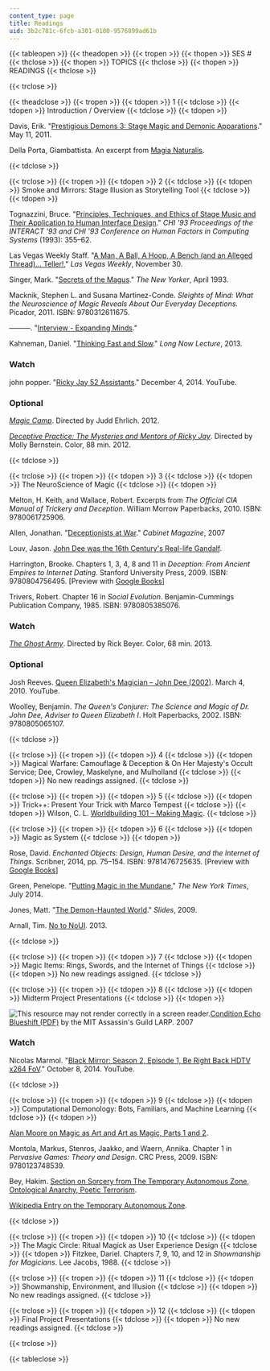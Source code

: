 ```yaml
---
content_type: page
title: Readings
uid: 3b2c781c-6fcb-a301-0100-9576899ad61b
---
```


{{< tableopen >}}
{{< theadopen >}}
{{< tropen >}}
{{< thopen >}}
SES #
{{< thclose >}}
{{< thopen >}}
TOPICS
{{< thclose >}}
{{< thopen >}}
READINGS
{{< thclose >}}

{{< trclose >}}

{{< theadclose >}}
{{< tropen >}}
{{< tdopen >}}
1
{{< tdclose >}}
{{< tdopen >}}
Introduction / Overview
{{< tdclose >}}
{{< tdopen >}}


Davis, Erik. "[Prestigious Demons 3: Stage Magic and Demonic Apparations](http://techgnosis.com/prestigious-demons-3/)." May 11, 2011.

Della Porta, Giambattista. An excerpt from [Magia Naturalis](http://artandpopularculture.com/Magia_Naturalis).


{{< tdclose >}}

{{< trclose >}}
{{< tropen >}}
{{< tdopen >}}
2
{{< tdclose >}}
{{< tdopen >}}
Smoke and Mirrors: Stage Illusion as Storytelling Tool
{{< tdclose >}}
{{< tdopen >}}


Tognazzini, Bruce. "[Principles, Techniques, and Ethics of Stage Music and Their Application to Human Interface Design](http://dx.doi.org/10.1145/169059.169284)." _CHI '93 Proceedings of the INTERACT '93 and CHI '93 Conference on Human Factors in Computing Systems_ (1993): 355–62.

Las Vegas Weekly Staff. "[A Man, A Ball, A Hoop, A Bench (and an Alleged Thread)… Teller!](http://lasvegasweekly.com/news/2008/nov/20/man-ball-hoop-bench-and-alleged-thread-teller/#/0)," _Las Vegas Weekly_, November 30.

Singer, Mark. "[Secrets of the Magus](http://www.newyorker.com/magazine/1993/04/05/secrets-of-the-magus)." _The New Yorker_, April 1993.

Macknik, Stephen L. and Susana Martinez-Conde. _Sleights of Mind: What the Neuroscience of Magic Reveals About Our Everyday Deceptions._ Picador, 2011. ISBN: 9780312611675.

———. "[Interview - Expanding Minds](http://expandingmind.podbean.com/e/neuromagic/)."

Kahneman, Daniel. "[Thinking Fast and Slow](http://longnow.org/seminars/02013/aug/13/thinking-fast-and-slow/)." _Long Now Lecture_, 2013.

### Watch

john popper. "[Ricky Jay 52 Assistants](https://www.youtube.com/watch?v=Jljt5Ml28FU)." December 4, 2014. YouTube.

### Optional

[_Magic Camp_](http://www.imdb.com/title/tt1525580/). Directed by Judd Ehrlich. 2012.

[_Deceptive Practice: The Mysteries and Mentors of Ricky Jay_](http://www.imdb.com/title/tt2654360/?ref_=nm_flmg_slf_3). Directed by Molly Bernstein. Color, 88 min. 2012.


{{< tdclose >}}

{{< trclose >}}
{{< tropen >}}
{{< tdopen >}}
3
{{< tdclose >}}
{{< tdopen >}}
The NeuroScience of Magic
{{< tdclose >}}
{{< tdopen >}}


Melton, H. Keith, and Wallace, Robert. Excerpts from _The Official CIA Manual of Trickery and Deception_. William Morrow Paperbacks, 2010. ISBN: 9780061725906.

Allen, Jonathan. "[Deceptionists at War](http://cabinetmagazine.org/issues/26/allen.php)." _Cabinet Magazine_, 2007

Louv, Jason. [John Dee was the 16th Century's Real-life Gandalf](http://boingboing.net/2015/02/19/john-dee-was-the-real-life-mer.html).

Harrington, Brooke. Chapters 1, 3, 4, 8 and 11 in _Deception: From Ancient Empires to Internet Dating_. Stanford University Press, 2009. ISBN: 9780804756495. \[Preview with [Google Books](http://books.google.com/books?id=RXB1koTL2N4C&pg=PA17=onepage)\]

Trivers, Robert. Chapter 16 in _Social Evolution_. Benjamin-Cummings Publication Company, 1985. ISBN: 9780805385076.

### Watch

[_The Ghost Army_](http://www.imdb.com/title/tt2649274/). Directed by Rick Beyer. Color, 68 min. 2013.

### Optional

Josh Reeves. [Queen Elizabeth's Magician – John Dee (2002)](https://www.youtube.com/watch?v=WSnIHLVa2Qw). March 4, 2010. YouTube.

Woolley, Benjamin. _The Queen's Conjurer: The Science and Magic of Dr. John Dee, Adviser to Queen Elizabeth I_. Holt Paperbacks, 2002. ISBN: 9780805065107.


{{< tdclose >}}

{{< trclose >}}
{{< tropen >}}
{{< tdopen >}}
4
{{< tdclose >}}
{{< tdopen >}}
Magical Warfare: Camouflage & Deception & On Her Majesty's Occult Service; Dee, Crowley, Maskelyne, and Mulholland
{{< tdclose >}}
{{< tdopen >}}
No new readings assigned.
{{< tdclose >}}

{{< trclose >}}
{{< tropen >}}
{{< tdopen >}}
5
{{< tdclose >}}
{{< tdopen >}}
Trick++: Present Your Trick with Marco Tempest
{{< tdclose >}}
{{< tdopen >}}
Wilson, C. L. [Worldbuilding 101 – Making Magic](http://clwilson.com/worldbuilding-101-making-magic/).
{{< tdclose >}}

{{< trclose >}}
{{< tropen >}}
{{< tdopen >}}
6
{{< tdclose >}}
{{< tdopen >}}
Magic as System
{{< tdclose >}}
{{< tdopen >}}


Rose, David. _Enchanted Objects: Design, Human Desire, and the Internet of Things_. Scribner, 2014, pp. 75–154. ISBN: 9781476725635. \[Preview with [Google Books](http://books.google.com/books?id=PkH6AwAAQBAJ&pg=PA75=onepage)\]

Green, Penelope. "[Putting Magic in the Mundane](http://www.nytimes.com/2014/07/17/garden/putting-magic-in-the-mundane.html?module=Search&mabReward=relbias%3Aw%2C{%222%22%3A%22RI%3A17%22}&_r=1)," _The New York Times_, July 2014.

Jones, Matt. "[The Demon-Haunted World](http://www.slideshare.net/blackbeltjones/the-demonhaunted-world)." _Slides_, 2009.

Arnall, Tim. [No to NoUI](http://www.elasticspace.com/2013/03/no-to-no-ui). 2013.


{{< tdclose >}}

{{< trclose >}}
{{< tropen >}}
{{< tdopen >}}
7
{{< tdclose >}}
{{< tdopen >}}
Magic Items: Rings, Swords, and the Internet of Things
{{< tdclose >}}
{{< tdopen >}}
No new readings assigned.
{{< tdclose >}}

{{< trclose >}}
{{< tropen >}}
{{< tdopen >}}
8
{{< tdclose >}}
{{< tdopen >}}
Midterm Project Presentations
{{< tdclose >}}
{{< tdopen >}}


![This resource may not render correctly in a screen reader.](/images/inacessible.gif)[Condition Echo Blueshift (PDF)](http://web.mit.edu/nelhage/Public/condition-echo-blueshift/case-nightmare-green/Handouts/rules-scenario.pdf) by the MIT Assassin's Guild LARP. 2007

### Watch

Nicolas Marmol. "[Black Mirror: Season 2, Episode 1, Be Right Back HDTV x264 FoV](https://www.youtube.com/watch?v=mzSIQxc_KqE)." October 8, 2014. YouTube.


{{< tdclose >}}

{{< trclose >}}
{{< tropen >}}
{{< tdopen >}}
9
{{< tdclose >}}
{{< tdopen >}}
Computational Demonology: Bots, Familiars, and Machine Learning
{{< tdclose >}}
{{< tdopen >}}


[Alan Moore on Magic as Art and Art as Magic, Parts 1 and 2](http://glycon.livejournal.com/13888.html).

Montola, Markus, Stenros, Jaakko, and Waern, Annika. Chapter 1 in _Pervasive Games: Theory and Design_. CRC Press, 2009. ISBN: 9780123748539.

Bey, Hakim. [Section on Sorcery from The Temporary Autonomous Zone, Ontological Anarchy, Poetic Terrorism](http://hermetic.com/bey/taz1.html#labelSorcery).

[Wikipedia Entry on the Temporary Autonomous Zone](https://en.wikipedia.org/wiki/Temporary_Autonomous_Zone).


{{< tdclose >}}

{{< trclose >}}
{{< tropen >}}
{{< tdopen >}}
10
{{< tdclose >}}
{{< tdopen >}}
The Magic Circle: Ritual Magick as User Experience Design
{{< tdclose >}}
{{< tdopen >}}
Fitzkee, Dariel. Chapters 7, 9, 10, and 12 in _Showmanship for Magicians_. Lee Jacobs, 1988.
{{< tdclose >}}

{{< trclose >}}
{{< tropen >}}
{{< tdopen >}}
11
{{< tdclose >}}
{{< tdopen >}}
Showmanship, Environment, and Illusion
{{< tdclose >}}
{{< tdopen >}}
No new readings assigned.
{{< tdclose >}}

{{< trclose >}}
{{< tropen >}}
{{< tdopen >}}
12
{{< tdclose >}}
{{< tdopen >}}
Final Project Presentations
{{< tdclose >}}
{{< tdopen >}}
No new readings assigned.
{{< tdclose >}}

{{< trclose >}}

{{< tableclose >}}